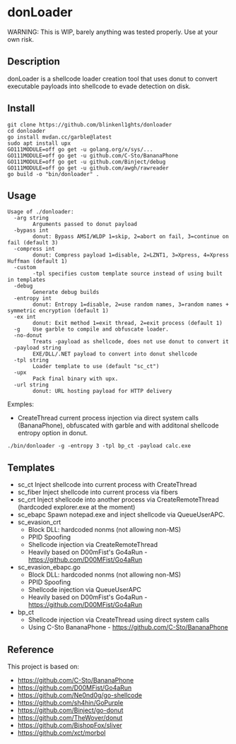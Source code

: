 # donLoader

WARNING: This is WIP, barely anything was tested properly. Use at your own risk.

## Description
donLoader is a shellcode loader creation tool that uses donut to convert executable payloads into shellcode to evade detection on disk. 

## Install
```
git clone https://github.com/blinkenl1ghts/donloader
cd donloader
go install mvdan.cc/garble@latest
sudo apt install upx
GO111MODULE=off go get -u golang.org/x/sys/...
GO111MODULE=off go get -u github.com/C-Sto/BananaPhone
GO111MODULE=off go get -u github.com/Binject/debug
GO111MODULE=off go get -u github.com/awgh/rawreader
go build -o "bin/donloader" .
```

## Usage
```
Usage of ./donloader:
  -arg string
    	Arguments passed to donut payload
  -bypass int
    	donut: Bypass AMSI/WLDP 1=skip, 2=abort on fail, 3=continue on fail (default 3)
  -compress int
    	donut: Compress payload 1=disable, 2=LZNT1, 3=Xpress, 4=Xpress Huffman (default 1)
  -custom
    	-tpl specifies custom template source instead of using built in templates
  -debug
    	Generate debug builds
  -entropy int
    	donut: Entropy 1=disable, 2=use random names, 3=random names + symmetric encryption (default 1)
  -ex int
    	donut: Exit method 1=exit thread, 2=exit process (default 1)
  -g	Use garble to compile and obfuscate loader.
  -no-donut
    	Treats -payload as shellcode, does not use donut to convert it
  -payload string
    	EXE/DLL/.NET payload to convert into donut shellcode
  -tpl string
    	Loader template to use (default "sc_ct")
  -upx
    	Pack final binary with upx.
  -url string
    	donut: URL hosting payload for HTTP delivery
```

Exmples:
- CreateThread current process injection via direct system calls (BananaPhone), obfuscated with garble and with additonal shellcode entropy option in donut.
```
./bin/donloader -g -entropy 3 -tpl bp_ct -payload calc.exe
```

## Templates
- sc_ct
  Inject shellcode into current process with CreateThread 
- sc_fiber
  Inject shellcode into current process via fibers 
- sc_crt
  Inject shellcode into another process via CreateRemoteThread (hardcoded explorer.exe at the moment)
- sc_ebapc
  Spawn notepad.exe and inject shellcode via QueueUserAPC. 
- sc_evasion_crt
  - Block DLL: hardcoded nonms (not allowing non-MS) 
  - PPID Spoofing
  - Shellcode injection via CreateRemoteThread
  - Heavily based on D00mFist's Go4aRun - https://github.com/D00MFist/Go4aRun
- sc_evasion_ebapc.go
  - Block DLL: hardcoded nonms (not allowing non-MS) 
  - PPID Spoofing
  - Shellcode injection via QueueUserAPC
  - Heavily based on D00mFist's Go4aRun - https://github.com/D00MFist/Go4aRun
- bp_ct
  - Shellcode injection via CreateThread using direct system calls 
  - Using C-Sto BananaPhone - https://github.com/C-Sto/BananaPhone

## Reference
This project is based on:
- https://github.com/C-Sto/BananaPhone
- https://github.com/D00MFist/Go4aRun
- https://github.com/Ne0nd0g/go-shellcode
- https://github.com/sh4hin/GoPurple
- https://github.com/Binject/go-donut
- https://github.com/TheWover/donut
- https://github.com/BishopFox/sliver
- https://github.com/xct/morbol
